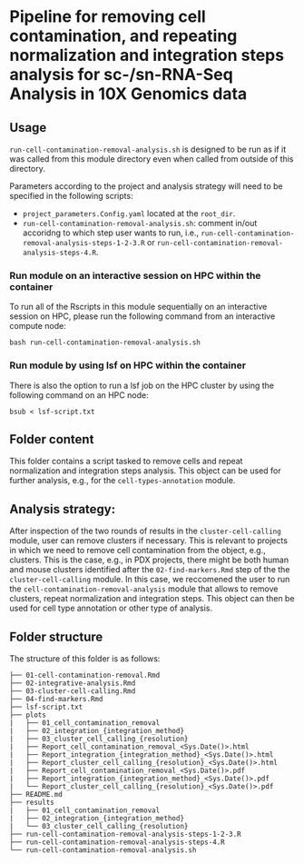 # Pipeline for removing cell contamination, and repeating normalization and integration steps analysis for sc-/sn-RNA-Seq Analysis in 10X Genomics data

## Usage

`run-cell-contamination-removal-analysis.sh` is designed to be run as if it was called from this module directory even when called from outside of this directory.

Parameters according to the project and analysis strategy will need to be specified in the following scripts:
- `project_parameters.Config.yaml` located at the `root_dir`.
- `run-cell-contamination-removal-analysis.sh`: comment in/out accoridng to which step user wants to run, i.e., `run-cell-contamination-removal-analysis-steps-1-2-3.R` or `run-cell-contamination-removal-analysis-steps-4.R`.

### Run module on an interactive session on HPC within the container

To run all of the Rscripts in this module sequentially on an interactive session on HPC, please run the following command from an interactive compute node:

```
bash run-cell-contamination-removal-analysis.sh
```

### Run module by using lsf on HPC within the container

There is also the option to run a lsf job on the HPC cluster by using the following command on an HPC node:

```
bsub < lsf-script.txt
```


## Folder content
This folder contains a script tasked to remove cells and repeat normalization and integration steps analysis. This object can be used for further analysis, e.g., for the `cell-types-annotation` module.

## Analysis strategy:

After inspection of the two rounds of results in the `cluster-cell-calling` module, user can remove clusters if necessary. This is relevant to projects in which we need to remove cell contamination from the object, e.g., clusters. This is the case, e.g., in PDX projects, there might be both human and mouse clusters identified after the `02-find-markers.Rmd` step of the the `cluster-cell-calling` module. In this case, we reccomened the user to run the `cell-contamination-removal-analysis` module that allows to remove clusters, repeat normalization and integration steps. This object can then be used for cell type annotation or other type of analysis.


## Folder structure 

The structure of this folder is as follows:

```
├── 01-cell-contamination-removal.Rmd
├── 02-integrative-analysis.Rmd
├── 03-cluster-cell-calling.Rmd
├── 04-find-markers.Rmd
├── lsf-script.txt
├── plots
|   ├── 01_cell_contamination_removal
|   ├── 02_integration_{integration_method}
|   ├── 03_cluster_cell_calling_{resolution}
|   ├── Report_cell_contamination_removal_<Sys.Date()>.html
|   ├── Report_integration_{integration_method}_<Sys.Date()>.html
|   ├── Report_cluster_cell_calling_{resolution}_<Sys.Date()>.html
|   ├── Report_cell_contamination_removal_<Sys.Date()>.pdf
|   ├── Report_integration_{integration_method}_<Sys.Date()>.pdf
|   └── Report_cluster_cell_calling_{resolution}_<Sys.Date()>.pdf
├── README.md
├── results
|   ├── 01_cell_contamination_removal
|   ├── 02_integration_{integration_method}
|   └── 03_cluster_cell_calling_{resolution}
├── run-cell-contamination-removal-analysis-steps-1-2-3.R
├── run-cell-contamination-removal-analysis-steps-4.R
└── run-cell-contamination-removal-analysis.sh
```

